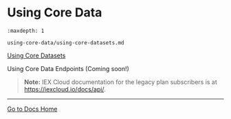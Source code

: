 # Using Core Data

```{toctree}
:maxdepth: 1

using-core-data/using-core-datasets.md
```

[Using Core Datasets](./using-core-data/using-core-datasets.md)

Using Core Data Endpoints (Coming soon!)

> **Note:** IEX Cloud documentation for the legacy plan subscribers is at <https://iexcloud.io/docs/api/>.

<!-- TODO Describe the different types of core data: core datasets + core endpoints -->

<!-- TODO Refer to core dataset instructions "Using Core Datasets" -->

<!-- TODO Refer to core data endpoint instructions "Using the Core Data API" -->

---
[Go to Docs Home](https://github.com/iexcloud/docs/blob/main/README.md)